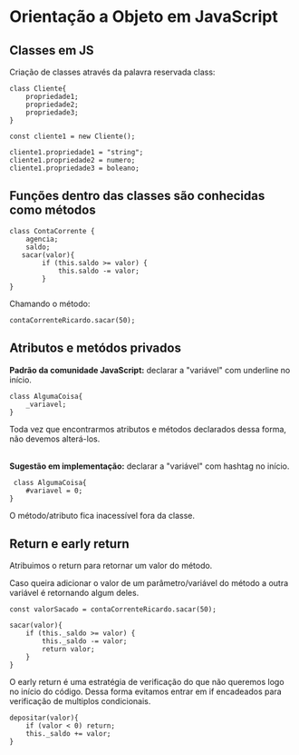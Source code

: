 # Orientação a Objeto em JavaScript

## Classes em JS

Criação de classes através da palavra reservada class:

    class Cliente{
        propriedade1;
        propriedade2;
        propriedade3;
    }

    const cliente1 = new Cliente();

    cliente1.propriedade1 = "string";
    cliente1.propriedade2 = numero;
    cliente1.propriedade3 = boleano;

## Funções dentro das classes são conhecidas como métodos

    class ContaCorrente {
        agencia;
        saldo;
       sacar(valor){
            if (this.saldo >= valor) {
                this.saldo -= valor;
            }
    }


Chamando o método:

    contaCorrenteRicardo.sacar(50);


## Atributos e metódos privados

**Padrão da comunidade JavaScript:** declarar a "variável" com underline no início.

    class AlgumaCoisa{
        _variavel;
    }

Toda vez que encontrarmos atributos e métodos declarados dessa forma, não devemos alterá-los.<br><br>


**Sugestão em implementação:** declarar a "variável" com hashtag no início.
    
     class AlgumaCoisa{
        #variavel = 0;
    }

O método/atributo fica inacessível fora da classe.



## Return e early return

Atribuimos o return para retornar um valor do método.

Caso queira adicionar o valor de um parâmetro/variável do método a outra variável é retornando algum deles.

    const valorSacado = contaCorrenteRicardo.sacar(50);

    sacar(valor){
        if (this._saldo >= valor) {
            this._saldo -= valor;
            return valor;
        }
    }

O early return é uma estratégia de verificação do que não queremos logo no início do código. Dessa forma evitamos entrar em if encadeados para verificação de multiplos condicionais. 

    depositar(valor){
        if (valor < 0) return;
        this._saldo += valor;
    }


